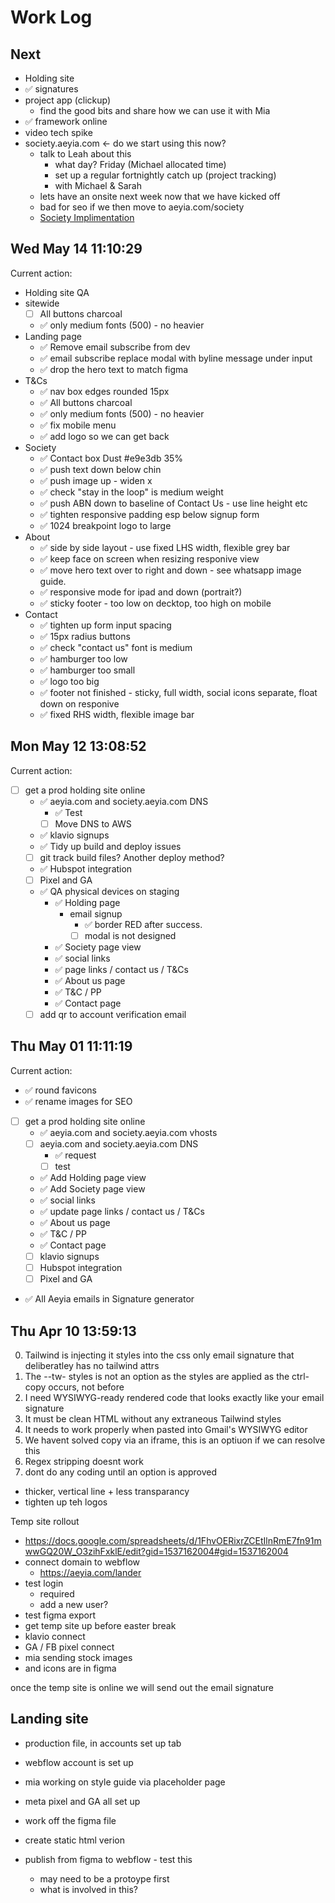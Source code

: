 # Work Log

## Next
- Holding site
- ✅ signatures
- project app (clickup)
  - find the good bits and share how we can use it with Mia
- ✅ framework online
- video tech spike
- society.aeyia.com <- do we start using this now?
  - talk to Leah about this
    - what day? Friday (Michael allocated time)
    - set up a regular fortnightly catch up (project tracking)
    - with Michael & Sarah
  - lets have an onsite next week now that we have kicked off
  - bad for seo if we then move to aeyia.com/society
  - [Society Implimentation](https://docs.google.com/document/d/1LKft_wHPVuzz1ZAs5rVwFLoMfmgrG4AB67R5EJnjSrs/edit?tab=t.0)

## Wed May 14 11:10:29

Current action:

- Holding site QA
- sitewide
  - [ ] All buttons charcoal
  - ✅ only medium fonts (500) - no heavier
- Landing page
  - ✅ Remove email subscribe from dev
  - ✅ email subscribe replace modal with byline message under input
  - ✅ drop the hero text to match figma
- T&Cs
  - ✅ nav box edges rounded 15px
  - ✅ All buttons charcoal
  - ✅ only medium fonts (500) - no heavier
  - ✅ fix mobile menu
  - ✅ add logo so we can get back
- Society
  - ✅ Contact box Dust #e9e3db 35%
  - ✅ push text down below chin
  - ✅ push image up - widen x
  - ✅ check "stay in the loop" is medium weight
  - ✅ push ABN down to baseline of Contact Us - use line height etc
  - ✅ tighten responsive padding esp below signup form
  - ✅ 1024 breakpoint logo to large
- About
  - ✅ side by side layout - use fixed LHS width, flexible grey bar
  - ✅ keep face on screen when resizing responive view
  - ✅ move hero text over to right and down - see whatsapp image guide.
  - ✅ responsive mode for ipad and down (portrait?)
  - ✅ sticky footer - too low on decktop, too high on mobile
- Contact
  - ✅ tighten up form input spacing
  - ✅ 15px radius buttons
  - ✅ check "contact us" font is medium
  - ✅ hamburger too low
  - ✅ hamburger too small
  - ✅ logo too big
  - ✅ footer not finished - sticky, full width, social icons separate, float down on responive
  - ✅ fixed RHS width, flexible image bar

## Mon May 12 13:08:52

Current action:

- [ ] get a prod holding site online
  - ✅ aeyia.com and society.aeyia.com DNS
    - ✅ Test
    - [ ] Move DNS to AWS
  - ✅ klavio signups
  - ✅ Tidy up build and deploy issues
  - [ ] git track build files? Another deploy method?
  - ✅ Hubspot integration
  - [ ] Pixel and GA
  - ✅ QA physical devices on staging
    - ✅ Holding page
      - email signup
        - ✅ border RED after success.
        - [ ] modal is not designed
    - ✅ Society page view
    - ✅ social links
    - ✅ page links / contact us / T&Cs
    - ✅ About us page
    - ✅ T&C / PP
    - ✅ Contact page
  - [ ] add qr to account verification email

## Thu May 01 11:11:19

Current action:

- ✅ round favicons
- ✅ rename images for SEO
- [ ] get a prod holding site online
  - ✅ aeyia.com and society.aeyia.com vhosts
  - [ ] aeyia.com and society.aeyia.com DNS
    - ✅ request
    - [ ] test
  - ✅ Add Holding page view
  - ✅ Add Society page view
  - ✅ social links
  - ✅ update page links / contact us / T&Cs
  - ✅ About us page
  - ✅ T&C / PP
  - ✅ Contact page
  - [ ] klavio signups
  - [ ] Hubspot integration
  - [ ] Pixel and GA
- ✅ All Aeyia emails in Signature generator

## Thu Apr 10 13:59:13

0. Tailwind is injecting it styles into the css only email signature that deliberatley has no tailwind attrs
0. The --tw- styles is not an option as the styles are applied as the ctrl-copy occurs, not before
1. I need WYSIWYG-ready rendered code that looks exactly like your email signature
2. It must be clean HTML without any extraneous Tailwind styles
3. It needs to work properly when pasted into Gmail's WYSIWYG editor
4. We havent solved copy via an iframe, this is an optiuon if we can resolve this
5. Regex stripping doesnt work
6. dont do any coding until an option is approved

- thicker, vertical line + less transparancy
- tighten up teh logos

Temp site rollout
- https://docs.google.com/spreadsheets/d/1FhvOERixrZCEtIlnRmE7fn91mwwGQ20W_O3zihFxklE/edit?gid=1537162004#gid=1537162004
- connect domain to webflow
  - https://aeyia.com/lander
- test login
  - required
  - add a new user?
- test figma export
- get temp site up before easter break
- klavio connect
- GA / FB pixel connect
- mia sending stock images
- and icons are in figma

once the temp site is online we will send out the email signature

## Landing site
- production file, in accounts set up tab
- webflow account is set up
- mia working on style guide via placeholder page
- meta pixel and GA all set up

- work off the figma file
- create static html verion
- publish from figma to webflow - test this
  - may need to be a protoype first
  - what is involved in this?